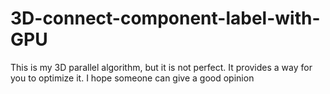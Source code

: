 # 3D-connect-component-label-with-GPU
This is my 3D parallel algorithm, but it is not perfect. It provides a way for you to optimize it. I hope someone can give a good opinion
